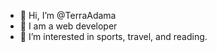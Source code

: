 - 👋 Hi, I’m @TerraAdama
- 🥰 I am a web developer
- 👀 I’m interested in sports, travel, and reading.
